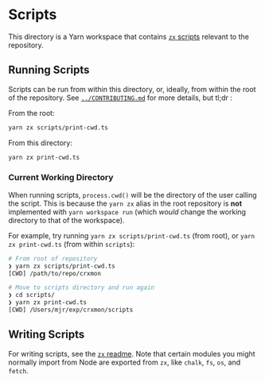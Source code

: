 # Scripts

This directory is a Yarn workspace that contains
[`zx` scripts](https://github.com/google/zx) relevant to the repository.

## Running Scripts

Scripts can be run from within this directory, or, ideally, from within the root
of the repository. See [`../CONTRIBUTING.md`](../CONTRIBUTING.md) for more
details, but tl;dr :

From the root:

```bash
yarn zx scripts/print-cwd.ts
```

From this directory:

```bash
yarn zx print-cwd.ts
```

### Current Working Directory

When running scripts, `process.cwd()` will be the directory of the user calling
the script. This is because the `yarn zx` alias in the root repository is
**not** implemented with `yarn workspace run` (which _would_ change the working
directory to that of the workspace).

For example, try running `yarn zx scripts/print-cwd.ts` (from root), or
`yarn zx print-cwd.ts` (from within `scripts`):

```bash
# From root of repository
❯ yarn zx scripts/print-cwd.ts
[CWD] /path/to/repo/crxmon

# Move to scripts directory and run again
❯ cd scripts/
❯ yarn zx print-cwd.ts
[CWD] /Users/mjr/exp/crxmon/scripts
```

## Writing Scripts

For writing scripts, see the [`zx` readme](https://github.com/google/zx). Note
that certain modules you might normally import from Node are exported from `zx`,
like `chalk`, `fs`, `os`, and `fetch`.

